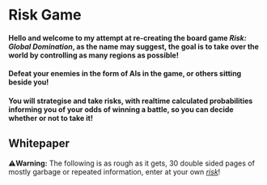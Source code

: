# Risk Game

#### Hello and welcome to my attempt at re-creating the board game *Risk: Global Domination*, as the name may suggest, the goal is to take over the world by controlling as many regions as possible!
#### Defeat your enemies in the form of AIs in the game, or others sitting beside you!
#### You will strategise and take risks, with realtime calculated probabilities informing you of your odds of winning a battle, so you can decide whether or not to take it!

## Whitepaper
⚠️**Warning:** The following is as rough as it gets, 30 double sided pages of mostly garbage or repeated information, enter at your own [*risk*](https://go.jmatthews.uk/riskgame/whitepaper)!
